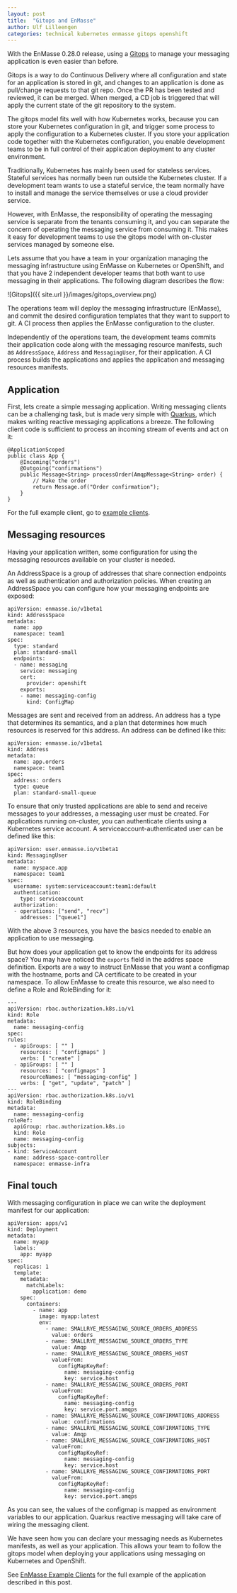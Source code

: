 ```yaml
---
layout: post
title:  "Gitops and EnMasse"
author: Ulf Lilleengen
categories: technical kubernetes enmasse gitops openshift
---
```


With the EnMasse 0.28.0 release, using a [Gitops](https://www.weave.works/technologies/gitops/)
to manage your messaging application is even easier than before.

Gitops is a way to do Continuous Delivery where all configuration and state for an application is stored in git, and changes to an application is done as pull/change requests to that git repo. Once the PR has been tested and reviewed, it can be merged. When merged, a CD job is triggered that will apply the current state of the git repository to the system.

The gitops model fits well with how Kubernetes works, because you can store your Kubernetes configuration in git, and trigger some process to apply the configuration to a Kubernetes cluster. If you store your application code together with the Kubernetes configuration, you enable development teams to be in full control of their application deployment to any cluster environment.

Traditionally, Kubernetes has mainly been used for stateless services. Stateful services has normally been run outside the Kubernetes cluster.
If a development team wants to use a stateful service, the team normally have to install and manage the service themselves or use a cloud provider service.

However, with EnMasse, the responsibility of operating the messaging service is separate from the tenants consuming it, and you can separate the concern of operating the messaging service from consuming it. This makes it easy for development teams to use the gitops model with on-cluster services managed by someone else.

Lets assume that you have a team in your organization managing the messaging infrastructure using
EnMasse on Kubernetes or OpenShift, and that you have 2 independent developer teams that both want
to use messaging in their applications. The following diagram describes the flow:

![Gitops]({{ site.url }}/images/gitops_overview.png)

The operations team will deploy the messaging infrastructure (EnMasse), and commit the desired configuration templates that they want to support to git. A CI process then applies the EnMasse configuration to the cluster.

Independently of the operations team, the development teams commits their application code along with the messaging resource manifests, such as `AddressSpace`, `Address` and `MessagingUser`, for their application. A CI process builds the applications and applies the application and messaging resources manifests.

## Application

First, lets create a simple messaging application. Writing messaging clients can be a challenging task, but is made very simple with [Quarkus](quarkus.io), which makes writing reactive messaging applications a breeze. The following client code is sufficient to process an incoming stream of events and act on it:

```
@ApplicationScoped
public class App {
    @Incoming("orders")
    @Outgoing("confirmations")
    public Message<String> processOrder(AmqpMessage<String> order) {
        // Make the order
        return Message.of("Order confirmation");
    }
}
```

For the full example client, go to [example clients](https://github.com/EnMasseProject/enmasse-example-clients).

## Messaging resources

Having your application written, some configuration for using the messaging resources available on
your cluster is needed.

An AddressSpace is a group of addresses that share connection endpoints as well as authentication and
authorization policies. When creating an AddressSpace you can configure how your messaging
endpoints are exposed:


```
apiVersion: enmasse.io/v1beta1
kind: AddressSpace
metadata:
  name: app
  namespace: team1
spec:
  type: standard
  plan: standard-small
  endpoints:
  - name: messaging
    service: messaging
    cert:
      provider: openshift
    exports:
    - name: messaging-config
      kind: ConfigMap
```

Messages are sent and received from an address. An address has a type that determines its semantics, and a plan that determines how much resources
is reserved for this address. An address can be defined like this:

```
apiVersion: enmasse.io/v1beta1
kind: Address
metadata:
  name: app.orders
  namespace: team1
spec:
  address: orders
  type: queue
  plan: standard-small-queue
```

To ensure that only trusted applications are able to send and receive messages to your addresses, a
messaging user must be created. For applications running on-cluster, you can authenticate clients
using a Kubernetes service account. A serviceaccount-authenticated user can be defined like this:

```
apiVersion: user.enmasse.io/v1beta1
kind: MessagingUser
metadata:
  name: myspace.app
  namespace: team1
spec:
  username: system:serviceaccount:team1:default
  authentication:
    type: serviceaccount
  authorization:
  - operations: ["send", "recv"]
    addresses: ["queue1"]
```

With the above 3 resources, you have the basics needed to enable an application to use messaging. 

But how does your application get to know the endpoints for its address space?  You may have noticed the `exports` field in the addres space definition. Exports are a way to instruct EnMasse that you want a configmap with the hostname, ports and CA certificate to be created in your namespace. To allow EnMasse to create this resource, we also need to define a Role and RoleBinding for it:

```
---
apiVersion: rbac.authorization.k8s.io/v1
kind: Role
metadata:
  name: messaging-config
spec:
rules:
  - apiGroups: [ "" ]
    resources: [ "configmaps" ]
    verbs: [ "create" ]
  - apiGroups: [ "" ]
    resources: [ "configmaps" ]
    resourceNames: [ "messaging-config" ]
    verbs: [ "get", "update", "patch" ]
---
apiVersion: rbac.authorization.k8s.io/v1
kind: RoleBinding
metadata:
  name: messaging-config
roleRef:
  apiGroup: rbac.authorization.k8s.io
  kind: Role
  name: messaging-config
subjects:
- kind: ServiceAccount
  name: address-space-controller
  namespace: enmasse-infra
```

## Final touch

With messaging configuration in place we can write the deployment manifest for our application:

```
apiVersion: apps/v1
kind: Deployment
metadata:
  name: myapp
  labels:
    app: myapp
spec:
  replicas: 1
  template:
    metadata:
      matchLabels:
        application: demo
    spec:
      containers:
        - name: app
          image: myapp:latest
          env:
            - name: SMALLRYE_MESSAGING_SOURCE_ORDERS_ADDRESS
              value: orders
            - name: SMALLRYE_MESSAGING_SOURCE_ORDERS_TYPE
              value: Amqp
            - name: SMALLRYE_MESSAGING_SOURCE_ORDERS_HOST
              valueFrom:
                configMapKeyRef:
                  name: messaging-config
                  key: service.host
            - name: SMALLRYE_MESSAGING_SOURCE_ORDERS_PORT
              valueFrom:
                configMapKeyRef:
                  name: messaging-config
                  key: service.port.amqps
            - name: SMALLRYE_MESSAGING_SOURCE_CONFIRMATIONS_ADDRESS
              value: confirmations
            - name: SMALLRYE_MESSAGING_SOURCE_CONFIRMATIONS_TYPE
              value: Amqp
            - name: SMALLRYE_MESSAGING_SOURCE_CONFIRMATIONS_HOST
              valueFrom:
                configMapKeyRef:
                  name: messaging-config
                  key: service.host
            - name: SMALLRYE_MESSAGING_SOURCE_CONFIRMATIONS_PORT
              valueFrom:
                configMapKeyRef:
                  name: messaging-config
                  key: service.port.amqps
```

As you can see, the values of the configmap is mapped as environment variables to our application.
Quarkus reactive messaging will take care of wiring the messaging client.

We have seen how you can declare your messaging needs as Kubernetes manifests, as well as your application. This allows your team to follow the gitops model when deploying your applications using messaging on Kubernetes and OpenShift.

See [EnMasse Example Clients](https://github.com/EnMasseProject/enmasse-example-clients/tree/master/quarkus-example-client) for the full example of the application described in this post.
